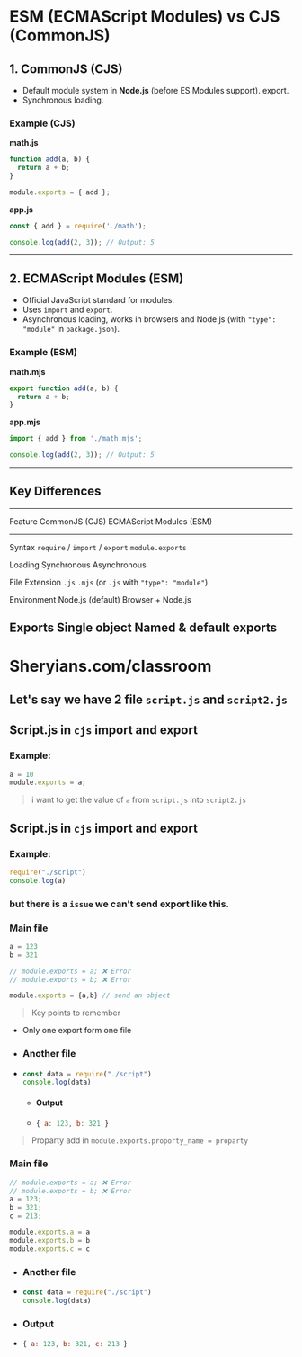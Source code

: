 # ESM (ECMAScript Modules) vs CJS (CommonJS)

## 1. CommonJS (CJS)

-   Default module system in **Node.js** (before ES Modules support).
    export.
-   Synchronous loading.

### Example (CJS)

**math.js**

``` js
function add(a, b) {
  return a + b;
}

module.exports = { add };
```

**app.js**

``` js
const { add } = require('./math');

console.log(add(2, 3)); // Output: 5
```

------------------------------------------------------------------------

## 2. ECMAScript Modules (ESM)

-   Official JavaScript standard for modules.
-   Uses `import` and `export`.
-   Asynchronous loading, works in browsers and Node.js (with
    `"type": "module"` in `package.json`).

### Example (ESM)

**math.mjs**

``` js
export function add(a, b) {
  return a + b;
}
```

**app.mjs**

``` js
import { add } from './math.mjs';

console.log(add(2, 3)); // Output: 5
```

------------------------------------------------------------------------

## Key Differences

  -----------------------------------------------------------------------
  Feature              CommonJS (CJS)      ECMAScript Modules (ESM)
  -------------------- ------------------- ------------------------------
  Syntax               `require` /         `import` / `export`
                       `module.exports`    

  Loading              Synchronous         Asynchronous

  File Extension       `.js`               `.mjs` (or `.js` with
                                           `"type": "module"`)

  Environment          Node.js (default)   Browser + Node.js

  Exports              Single object       Named & default exports
  -----------------------------------------------------------------------
# Sheryians.com/classroom
## Let's say we have 2 file `script.js` and `script2.js`

## Script.js in `cjs` import and export

### Example:

```javascript
a = 10 
module.exports = a;
```

> i want to get the value of `a` from `script.js` into `script2.js`

 ## Script.js in `cjs` import and export

### Example:

```javascript
require("./script")
console.log(a)
```

### but there is a `issue` we can't send export like this. 

### Main file
```javascript
a = 123
b = 321

// module.exports = a; ❌ Error
// module.exports = b; ❌ Error

module.exports = {a,b} // send an object  
```
> Key points to remember
-  Only one export form one file

- ### Another file
- ```javascript
  const data = require("./script")
  console.log(data)
  ```
  - #### Output
  - ```javascript
    { a: 123, b: 321 }
    ```

> Proparty add in `module.exports.proporty_name = proparty`
### Main file
```javascript
// module.exports = a; ❌ Error
// module.exports = b; ❌ Error
a = 123;
b = 321;
c = 213;

module.exports.a = a 
module.exports.b = b 
module.exports.c = c 
```
- ### Another file
- ```javascript
  const data = require("./script")
  console.log(data)
  ```

- ### Output
- ```javascript
  { a: 123, b: 321, c: 213 }
  ```


